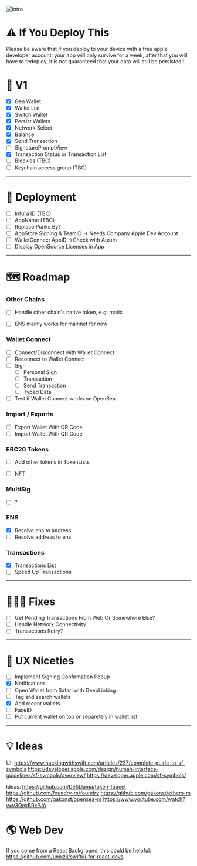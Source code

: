 
![intro](https://user-images.githubusercontent.com/20499416/168070665-24dbb84e-ba24-415e-b561-7f483fd5f4e7.gif)


# ⚠️ If You Deploy This
Please be aware that if you deploy to your device with a free apple developer account, your app will only survive for a week, after that you will have to redeploy, it is not guaranteed that your data will still be persisted!!

#  🏁 V1 
- [x] Gen Wallet
- [x] Wallet List
- [x] Switch Wallet
- [x] Persist Wallets 
- [x] Network Select
- [x] Balance
- [x] Send Transaction
- [ ] SignaturePromptView
- [x] Transaction Status or Transaction List 
- [ ] Blockies (TBC)
- [ ] Keychain access group (TBC)

---

# 🚀 Deployment
- [ ] Infura ID (TBC)
- [ ] AppName (TBC)
- [ ] Replace Punks By?
- [ ] AppStore Signing & TeamID -> Needs Company Apple Dev Account
- [ ] WalletConnect AppID ->Check with Austin
- [ ] Display OpenSource Licenses in App

---

# 🗺 Roadmap

### Other Chains
- [ ] Handle other chain's native token, e.g: matic
- [ ] ENS mainly works for mainnet for now


### Wallet Connect
- [ ] Connect/Disconnect with Wallet Connect
- [ ] Reconnect to Wallet Connect
- [ ] Sign
	- [ ] Personal Sign
	- [ ] Transaction
	- [ ] Send Transaction
	- [ ] Typed Data
- [ ] Test if Wallet Connect works on OpenSea

### Import / Exports
- [ ] Export Wallet With QR Code
- [ ] Import Wallet With QR Code

### ERC20 Tokens
- [ ] Add other tokens in TokenLists
- [ ] NFT


### MultiSig
- [ ] ?

### ENS
- [x] Resolve ens to address
- [ ] Resolve address to ens

### Transactions
- [x] Transactions List
- [ ] Speed Up Transactions

---

# 👩🏻‍🔧 Fixes
- [ ] Get Pending Transactions From Web Or Somewhere Else?
- [ ] Handle Network Connectivity
- [ ] Transactions Retry?

---

# 🦄 UX Niceties
- [ ] Implement Signing Confirmation Popup
- [x] Notifications
- [ ] Open Wallet from Safari with DeepLinking
- [ ] Tag and search wallets 
- [x] Add recent wallets
- [ ] FaceID
- [ ] Put current wallet on top or separetely in wallet list

---

# 💡 Ideas
UI:
https://www.hackingwithswift.com/articles/237/complete-guide-to-sf-symbols
https://developer.apple.com/design/human-interface-guidelines/sf-symbols/overview/
https://developer.apple.com/sf-symbols/


Ideas:
https://github.com/DefiLlama/token-faucet
https://github.com/foundry-rs/foundry
https://github.com/gakonst/ethers-rs
https://github.com/gakonst/opensea-rs
https://www.youtube.com/watch?v=v3QexBRxPJA


# 🌎 Web Dev
If you come from a React Background, this could be helpful: https://github.com/unixzii/swiftui-for-react-devs
